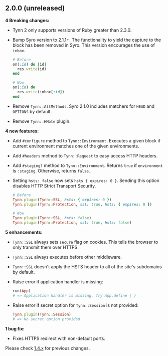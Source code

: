 2.0.0 (unreleased)
------------------

**4 Breaking changes:**

- Tynn 2 only supports versions of Ruby greater than 2.3.0.

- Bump Syro version to 2.1.1+. The functionality to yield the
  capture to the block has been removed in Syro. This version
  encourages the use of `inbox`.

  ```ruby
  # Before
  on(:id) do |id|
    res.write(id)
  end

  # Now
  on(:id) do
    res.write(inbox[:id])
  end
  ```

- Remove `Tynn::AllMethods`. Syro 2.1.0 includes matchers for
  `HEAD` and `OPTIONS` by default.

- Remove `Tynn::HMote` plugin.

**4 new features:**

- Add `#configure` method to `Tynn::Environment`. Executes a given block
  if current environment matches one of the given environments.

- Add `#headers` method to `Tynn::Request` to easy access HTTP headers.

- Add `#staging?` method to `Tynn::Environment`. Returns `true` if `environment`
  is `:staging`. Otherwise, returns `false`.

- Setting `hsts: false` now sets `hsts { expires: 0 }`. Sending this option
  disables HTTP Strict Transport Security.

  ```ruby
  # Before
  Tynn.plugin(Tynn::SSL, hsts: { expires: 0 })
  Tynn.plugin(Tynn::Protection, ssl: true, hsts: { expires: 0 })

  # Now
  Tynn.plugin(Tynn::SSL, hsts: false)
  Tynn.plugin(Tynn::Protection, ssl: true, hsts: false)
  ```

**5 enhancements:**

- `Tynn::SSL` always sets `secure` flag on cookies. This tells the browser to only
  transmit them over HTTPS.

- `Tynn::SSL` always executes before other middleware.

- `Tynn::SSL` doesn't apply the HSTS header to all of the site's subdomains
  by default.

- Raise error if application handler is missing:

  ```ruby
  run(App)
  # => Application handler is missing. Try App.define { }
  ```

- Raise error if secret option for `Tynn::Session` is not provided:

  ```ruby
  Tynn.plugin(Tynn::Session)
  # => No secret option provided.
  ```

**1 bug fix:**

- Fixes HTTPS redirect with non-default ports.

Please check [1.4.x](https://github.com/frodsan/tynn/blob/1.4.0/CHANGELOG.md)
for previous changes.
